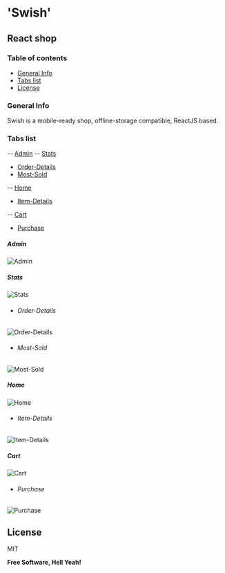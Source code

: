 
# 'Swish'
## React shop
### Table of contents
* [General Info](#general-info)
* [Tabs list](#tabs-list)
* [License](#license)

### General Info

Swish is a mobile-ready shop, offline-storage compatible,
ReactJS based.

### Tabs list

-- [Admin](#admin)
-- [Stats](#stats)
- [Order-Details](#order-details)
- [Most-Sold](#most-sold)

-- [Home](#home)
- [Item-Details](#item-Details)

-- [Cart](#cart)
- [Purchase](#purchase)


##### Admin
![Admin](https://upload.wikimedia.org/wikipedia/commons/thumb/8/87/Adminn.png/689px-Adminn.png)

##### Stats
![Stats](https://upload.wikimedia.org/wikipedia/commons/thumb/a/aa/Stats.png/704px-Stats.png)

- ###### Order-Details
![Order-Details](https://upload.wikimedia.org/wikipedia/commons/thumb/3/3a/Orderdetails.png/710px-Orderdetails.png)

- ###### Most-Sold
![Most-Sold](https://upload.wikimedia.org/wikipedia/commons/2/2a/Mostsold.png)

##### Home
![Home](https://upload.wikimedia.org/wikipedia/commons/thumb/d/d2/Homee.png/662px-Homee.png)
- ###### Item-Details
![Item-Details](https://upload.wikimedia.org/wikipedia/commons/thumb/a/ac/Itemdetails.png/671px-Itemdetails.png)

##### Cart
![Cart](https://upload.wikimedia.org/wikipedia/commons/thumb/1/1a/Cartt.png/663px-Cartt.png)
- ###### Purchase
![Purchase](https://upload.wikimedia.org/wikipedia/commons/f/f1/Purchase.png)


## License

MIT

**Free Software, Hell Yeah!**
